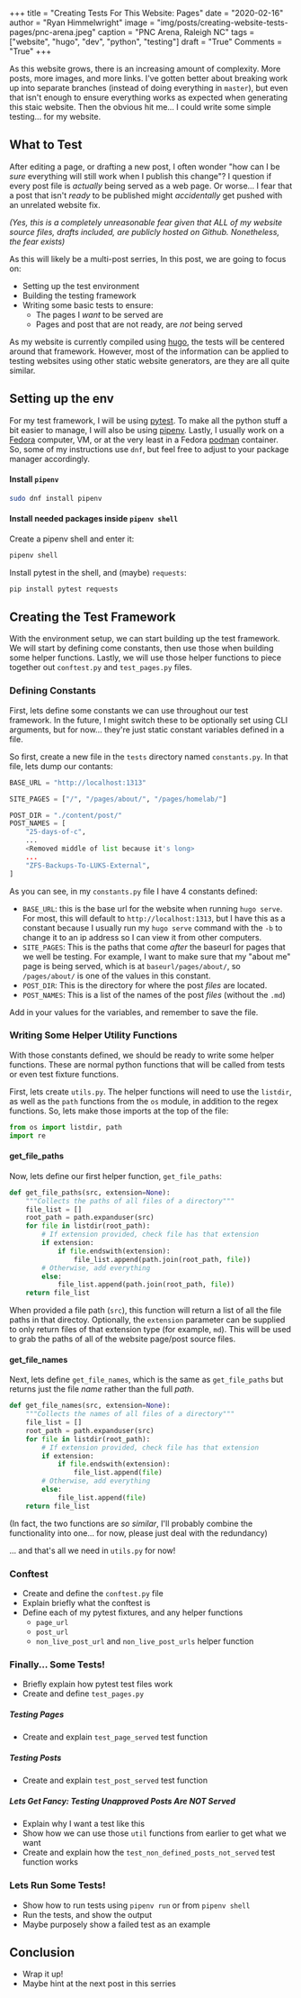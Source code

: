 +++
title  = "Creating Tests For This Website: Pages"
date   = "2020-02-16"
author = "Ryan Himmelwright"
image  = "img/posts/creating-website-tests-pages/pnc-arena.jpeg"
caption = "PNC Arena, Raleigh NC"
tags   = ["website", "hugo", "dev", "python", "testing"]
draft  = "True"
Comments = "True"
+++

As this website grows, there is an increasing amount of complexity. More posts,
more images, and more links. I've gotten better about breaking work up into
separate branches (instead of doing everything in `master`), but even that
isn't enough to ensure everything works as expected when generating this staic
website. Then the obvious hit me... I could write some simple testing... for my
website.

<!--more-->

## What to Test

After editing a page, or drafting a new post, I often wonder "how can I be
*sure* everything will still work when I publish this change"? I question if
every post file is *actually* being served as a web page. Or worse... I fear
that a post that isn't *ready* to be published might *accidentally* get pushed
with an unrelated website fix.

*(Yes, this is a completely unreasonable fear given that ALL of my
website source files, drafts included, are publicly hosted on Github.
Nonetheless, the fear exists)*

As this will likely be a multi-post serries, In this post, we are going to
focus on:

- Setting up the test environment
- Building the testing framework
- Writing some basic tests to ensure:
    - The pages I *want* to be served are
    - Pages and post that are not ready, are *not* being served

As my website is currently compiled using [hugo](https://gohugo.io), the tests
will be centered around that framework. However, most of the information can be
applied to testing websites using other static website generators, are they are
all quite similar.


## Setting up the env

For my test framework, I will be using
[pytest](https://docs.pytest.org/en/latest/contents.html). To make all the
python stuff a bit easier to manage, I will also be using
[pipenv](https://github.com/pypa/pipenv). Lastly, I usually work on a
[Fedora](https://getfedora.org) computer, VM, or at the very least in a Fedora
[podman](https://podman.io) container. So, some of my instructions use `dnf`,
but feel free to adjust to your package manager accordingly.

#### Install `pipenv`

``` bash
sudo dnf install pipenv
```


#### Install needed packages inside `pipenv shell`

Create a pipenv shell and enter it:

```bash
pipenv shell
```

Install pytest in the shell, and (maybe) `requests`:

```bash
pip install pytest requests
```


## Creating the Test Framework

With the environment setup, we can start building up the test framework. We
will start by defining come constants, then use those when building some helper
functions. Lastly, we will use those helper functions to piece together out
`conftest.py` and `test_pages.py` files.


### Defining Constants

First, lets define some constants we can use throughout our test framework. In
the future, I might switch these to be optionally set using  CLI arguments, but
for now... they're just static constant variables defined in a file.

So first, create a new file in the `tests` directory named `constants.py`. In
that file, lets dump our contants:

```python
BASE_URL = "http://localhost:1313"

SITE_PAGES = ["/", "/pages/about/", "/pages/homelab/"]

POST_DIR = "./content/post/"
POST_NAMES = [
    "25-days-of-c",
    ...
    <Removed middle of list because it's long>
    ...
    "ZFS-Backups-To-LUKS-External",
]
```

As you can see, in my `constants.py` file I have 4 constants defined:

- `BASE_URL`: this is the base url for the website when running `hugo serve`.
    For most, this will default to `http://localhost:1313`, but I have this as
    a constant because I usually run my `hugo serve` command with the `-b` to
    change it to an ip address so I can view it from other computers.
- `SITE_PAGES`: This is the paths that come *after* the baseurl for pages that
    we well be testing. For example, I want to make sure that my "about me"
    page is being served, which is at `baseurl/pages/about/`, so
    `/pages/about/` is one of the values in this constant.
- `POST_DIR`: This is the directory for where the post *files* are located.
- `POST_NAMES`: This is a list of the names of the post *files* (without the
    `.md`)

Add in your values for the variables, and remember to save the file.

### Writing Some Helper Utility Functions

With those constants defined, we should be ready to write some helper
functions. These are normal python functions that will be called from tests or
even test fixture functions.

First, lets create `utils.py`. The helper functions will need to use the
`listdir`, as well as the `path` functions from the `os` module, in addition to
the regex functions. So, lets make those imports at the top of the file:

```python
from os import listdir, path
import re
```

#### get_file_paths

Now, lets define our first helper function, `get_file_paths`:

```python
def get_file_paths(src, extension=None):
    """Collects the paths of all files of a directory"""
    file_list = []
    root_path = path.expanduser(src)
    for file in listdir(root_path):
        # If extension provided, check file has that extension
        if extension:
            if file.endswith(extension):
                file_list.append(path.join(root_path, file))
        # Otherwise, add everything
        else:
            file_list.append(path.join(root_path, file))
    return file_list
```

When provided a file path (`src`), this function will return a list of all the
file paths in that directoy. Optionally, the `extension` parameter can be
supplied to only return files of that extension type (for example, `md`). This
will be used to grab the paths of all of the website page/post source files.

#### get_file_names

Next, lets define `get_file_names`, which is the same as `get_file_paths` but
returns just the file *name* rather than the full *path*.
```python
def get_file_names(src, extension=None):
    """Collects the names of all files of a directory"""
    file_list = []
    root_path = path.expanduser(src)
    for file in listdir(root_path):
        # If extension provided, check file has that extension
        if extension:
            if file.endswith(extension):
                file_list.append(file)
        # Otherwise, add everything
        else:
            file_list.append(file)
    return file_list
```

(In fact, the two functions are *so similar*, I'll probably combine the
functionality into one... for now, please just deal with the redundancy)

... and that's all we need in `utils.py` for now!

### Conftest

- Create and define the `conftest.py` file
- Explain briefly what the conftest is
- Define each of my pytest fixtures, and any helper functions
  - `page_url`
  - `post_url`
  - `non_live_post_url` and `non_live_post_urls` helper function


### Finally... Some Tests!

- Briefly explain how pytest test files work
- Create and define `test_pages.py`

##### Testing Pages

- Create and explain `test_page_served` test function

##### Testing Posts

- Create and explain `test_post_served` test function

##### Lets Get Fancy: Testing Unapproved Posts Are *NOT* Served

- Explain why I want a test like this
- Show how we can use those `util` functions from earlier to get what we want
- Create and explain how the `test_non_defined_posts_not_served` test function
    works


### Lets Run Some Tests!

- Show how to run tests using `pipenv run` or from `pipenv shell`
- Run the tests, and show the output
- Maybe purposely show a failed test as an example


## Conclusion

- Wrap it up!
- Maybe hint at the next post in this serries

